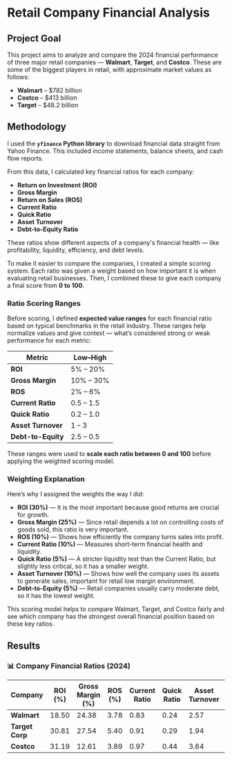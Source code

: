 # Retail Company Financial Analysis

## Project Goal

This project aims to analyze and compare the 2024 financial performance of three major retail companies — **Walmart**, **Target**, and **Costco**. These are some of the biggest players in retail, with approximate market values as follows:

- **Walmart** – $782 billion  
- **Costco** – $413 billion  
- **Target** – $48.2 billion

## Methodology

I used the **`yfinance` Python library** to download financial data straight from Yahoo Finance. This included income statements, balance sheets, and cash flow reports.

From this data, I calculated key financial ratios for each company:

- **Return on Investment (ROI)**
- **Gross Margin**
- **Return on Sales (ROS)**
- **Current Ratio**
- **Quick Ratio**
- **Asset Turnover**
- **Debt-to-Equity Ratio**

These ratios show different aspects of a company's financial health — like profitability, liquidity, efficiency, and debt levels.

To make it easier to compare the companies, I created a simple scoring system. Each ratio was given a weight based on how important it is when evaluating retail businesses. Then, I combined these to give each company a final score from **0 to 100**.

### Ratio Scoring Ranges

Before scoring, I defined **expected value ranges** for each financial ratio based on typical benchmarks in the retail industry. These ranges help normalize values and give context — what’s considered strong or weak performance for each metric:

| Metric            | Low–High                  |                                                              
|-------------------|---------------------------|
| **ROI**           | 5% – 20%                  | 
| **Gross Margin**  | 10% – 30%                 |
| **ROS**           | 2% – 6%                   |
| **Current Ratio** | 0.5 – 1.5                 | 
| **Quick Ratio**   | 0.2 – 1.0                 | 
| **Asset Turnover**| 1 – 3                     |
| **Debt-to-Equity**| 2.5 – 0.5                 | 

These ranges were used to **scale each ratio between 0 and 100** before applying the weighted scoring model.

### Weighting Explanation

Here’s why I assigned the weights the way I did:

- **ROI (30%)** — It is the most important because good returns are crucial for growth.
- **Gross Margin (25%)** — Since retail depends a lot on controlling costs of goods sold, this ratio is very important.
- **ROS (10%)** — Shows how efficiently the company turns sales into profit.
- **Current Ratio (10%)** — Measures short-term financial health and liquidity.
- **Quick Ratio (5%)** — A stricter liquidity test than the Current Ratio, but slightly less critical, so it has a smaller weight.
- **Asset Turnover (10%)** — Shows how well the company uses its assets to generate sales, important for retail low margin environment.
- **Debt-to-Equity (5%)** — Retail companies usually carry moderate debt, so it has the lowest weight.

This scoring model helps to compare Walmart, Target, and Costco fairly and see which company has the strongest overall financial position based on these key ratios.

## Results

### 📊 Company Financial Ratios (2024)

| Company         | ROI (%) | Gross Margin (%) | ROS (%) | Current Ratio  | Quick Ratio  | Asset Turnover | Debt-to-Equity |
|---------------  |---------|------------------|---------|----------------|--------------|----------------|----------------|
| **Walmart**     | 18.50   | 24.38            | 3.78    | 0.83           | 0.24         | 2.57           | 1.93           |
| **Target Corp** | 30.81   | 27.54            | 5.40    | 0.91           | 0.29         | 1.94           | 3.12           |
| **Costco**      | 31.19   | 12.61            | 3.89    | 0.97           | 0.44         | 3.64           | 1.96           |





